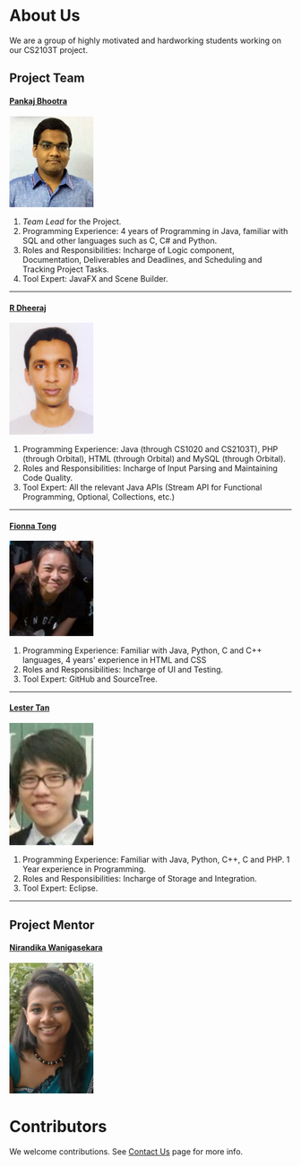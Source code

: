 # About Us

We are a group of highly motivated and hardworking students working on our CS2103T project.

## Project Team

#### [Pankaj Bhootra](https://github.com/PankajB1997)

<img src="images/PankajBhootra.JPG" width="150">

1. *Team Lead* for the Project.
2. Programming Experience: 4 years of Programming in Java, familiar with SQL and other languages such as C, C# and Python.
3. Roles and Responsibilities: Incharge of Logic component, Documentation, Deliverables and Deadlines, and Scheduling and Tracking Project Tasks.
4. Tool Expert: JavaFX and Scene Builder.

-----

#### [R Dheeraj](https://github.com/dheerajaraj)

<img src="images/RDheeraj.jpg" width="150">

1. Programming Experience: Java (through CS1020 and CS2103T), PHP (through Orbital), HTML (through Orbital) and MySQL (through Orbital).
2. Roles and Responsibilities: Incharge of Input Parsing and Maintaining Code Quality.
3. Tool Expert: All the relevant Java APIs (Stream API for Functional Programming, Optional, Collections, etc.)

-----

#### [Fionna Tong](https://github.com/fionnatong)

<img src="images/FionnaTong.jpeg" width="150">

1. Programming Experience: Familiar with Java, Python, C and C++ languages, 4 years' experience in HTML and CSS
2. Roles and Responsibilities: Incharge of UI and Testing.
3. Tool Expert: GitHub and SourceTree.

-----

#### [Lester Tan](https://github.com/lestertj)

<img src="images/LesterTan.jpg" width="150">

1. Programming Experience: Familiar with Java, Python, C++, C and PHP. 1 Year experience in Programming.
2. Roles and Responsibilities: Incharge of Storage and Integration.
3. Tool Expert: Eclipse.

 -----
 
## Project Mentor
 
#### [Nirandika Wanigasekara](https://github.com/nirandiw)

<img src="images/ProjectMentor.JPG" width="150">


# Contributors

We welcome contributions. See [Contact Us](ContactUs.md) page for more info.
